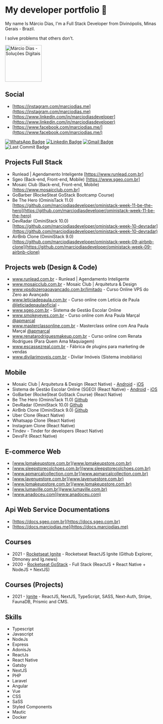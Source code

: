 <!--
**marciodiasdeveloper/marciodiasdeveloper** is a ✨ _special_ ✨ repository because its `README.md` (this file) appears on your GitHub profile.

Here are some ideas to get you started:

- 🔭 I’m currently working on ...
- 🌱 I’m currently learning ...
- 👯 I’m looking to collaborate on ...
- 🤔 I’m looking for help with ...
- 💬 Ask me about ...
- 📫 How to reach me: ...
- 😄 Pronouns: ...
- ⚡ Fun fact: ...
-->


# My developer portfolio 👋

My name Is Márcio Dias, I'm a Full Stack Developer from Divinópolis, Minas Gerais - Brazil.

I solve problems that others don't.

<img src="https://admin.marciodias.me/images/marca/vertical/marca-default.png" width="120" alt="Márcio Dias - Soluções Digitais" />

## Social

- [https://instagram.com/marciodias.me](https://instagram.com/marciodias.me)
- [https://www.linkedin.com/in/marciodiasdeveloper](https://www.linkedin.com/in/marciodiasdeveloper)
- [https://www.facebook.com/marciodias.me/](https://www.facebook.com/marciodias.me/)

[![WhatsApp Badge](https://img.shields.io/badge/WhatsApp-25D366?style=for-the-badge&logo=whatsapp&logoColor=white)](https://marciodias.me/whatsapp)
[![Linkedin Badge](https://img.shields.io/badge/-M%C3%A1rcio%20Dias-blue?style=flat-square&logo=Linkedin&logoColor=white&link=https://www.linkedin.com/in/marciodiasdeveloper/)](https://www.linkedin.com/in/nelsonsantosaraujo/)
[![Gmail Badge](https://img.shields.io/badge/-contato@marciodias.me-red?style=flat-square&link=mailto:contato@marciodias.me)](mailto:contato@marciodias.me)
![Last Commit Badge](https://img.shields.io/github/last-commit/marciodiasdeveloper/marciodiasdeveloper)

## Projects Full Stack

- Runlead | Agendamento Inteligente [https://www.runlead.com.br]
- Sgeo (Back-end, Front-end, Mobile) [https://www.sgeo.com.br]
- Mosaic Club (Back-end, Front-end, Mobile) [https://www.mosaicclub.com.br]
- GoBarber (RockeSteat GoStack Bootcamp Course)
- Be The Hero (OminisTack 11.0) [https://github.com/marciodiasdeveloper/oministack-week-11-be-the-hero](https://github.com/marciodiasdeveloper/oministack-week-11-be-the-hero)
- DevRadar (OminiStack 10.0) [https://github.com/marciodiasdeveloper/oministack-week-10-devradar](https://github.com/marciodiasdeveloper/oministack-week-10-devradar)
- AirBnb Clone (OminiStack 9.0) [https://github.com/marciodiasdeveloper/oministack-week-09-airbnb-clone](https://github.com/marciodiasdeveloper/oministack-week-09-airbnb-clone)

## Projects web (Design & Code)

- www.runlead.com.br - Runlead | Agendamento Inteligente
- www.mosaicclub.com.br - Mosaic Club | Arquitetura & Design
- www.vpsdozeroaoavancado.com.br/limitado - Curso Online VPS do Zero ao Avançado
- www.leticiadepaula.com.br - Curso online com Letícia de Paula [@leticiadepaulaoficial](https://www.instagram.com/leticiadepaulaoficial/) - 
- www.sgeo.com.br - Sistema de Gestão Escolar Online
- www.smokeyeyes.com.br - Curso online com Ana Paula Marçal [@apmarcal](https://www.instagram.com/apmarcal/)
- www.masterclassonline.com.br - Masterclass online com Ana Paula Marçal [@apmarcal](https://www.instagram.com/apmarcal/)
- www.renatarodriguesmakeup.com.br - Curso online com Renata Rodrigues (Para Quem Ama Maquiagem)
- www.escassezreal.com.br - Fábrica de plugins para marketing de vendas
- www.divilarimoveis.com.br - Divilar Imóveis (Sistema imobiliário)


## Mobile
- Mosaic Club | Arquitetura & Design (React Native) - [Android](https://mosaicclub.com.br/android) - [iOS](https://mosaicclub.com.br/ios)
- Sistema de Gestão Escolar Online (SGEO) (React Native) - [Android](https://play.google.com/store/apps/details?id=com.marciodias.sgeo) - [iOS](https://apps.apple.com/us/app/sgeo/id1304336256?l=pt&ls=1)
- GoBarber (RockeSteat GoStack Course) (React Native)
- Be The Hero (OminisTack 11.0) [Github](https://github.com/marciodiasdeveloper/oministack-week-11-be-the-hero)
- DevRadar (OminiStack 10.0) [Github](https://github.com/marciodiasdeveloper/oministack-week-10-devradar)
- AirBnb Clone (OminiStack 9.0) [Github](https://github.com/marciodiasdeveloper/oministack-week-09-airbnb-clone)
- Uber Clone (React Native)
- Whatsapp Clone (React Native)
- Instagram Clone (React Native)
- Tindev - Tinder for developers (React Native)
- DevsFit (React Native)


## E-commerce Web
- [www.lpmakeupstore.com.br](www.lpmakeupstore.com.br)
- [www.sleepstorecolchoes.com.br](www.sleepstorecolchoes.com.br)
- [www.apmarcalcollection.com.br](www.apmarcalcollection.com.br)
- [www.lavenuestore.com.br](www.lavenuestore.com.br)
- [www.lpmakeupstore.com.br](www.lpmakeupstore.com.br)
- [www.lumaville.com.br](www.lumaville.com.br)
- [www.anadoceu.com](www.anadoceu.com)


## Api Web Service Documentations

- [https://docs.sgeo.com.br](https://docs.sgeo.com.br)
- [https://docs.marciodias.me](https://docs.marciodias.me)

## Courses

- 2021 - [Rocketseat Ignite](https://github.com/marciodiasdeveloper/ignite) - Rocketseat ReactJS Ignite (Github Explorer, Dtmoney and Ig.news)
- 2020 - [Rocketseat GoStack](https://rocketseat.com.br/) - Full Stack (ReactJS + React Native + NodeJS + NextJS)

## Courses (Projects)

- 2021 - [Ignite](https://github.com/marciodiasdeveloper/ignews) - ReactJS, NextJS, TypeScript, SASS, Next-Auth, Stripe, FaunaDB, Prismic and CMS.

## Skills

- Typescript
- Javascript
- NodeJs
- Express
- AdonisJs
- ReactJs
- React Native
- Gatsby
- NextJS
- PHP
- Laravel
- Angular
- Vue
- CSS
- SaSS
- Styled Components
- Mautic
- Docker

